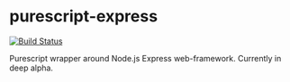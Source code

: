 purescript-express
==================

[![Build Status](https://travis-ci.org/dancingrobot84/purescript-express.svg?branch=master)](https://travis-ci.org/dancingrobot84/purescript-express)

Purescript wrapper around Node.js Express web-framework. Currently in deep
alpha.

